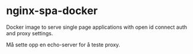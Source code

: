 # nginx-spa-docker
Docker image to serve single page applications with open id connect auth and proxy settings.


Må sette opp en echo-server for å teste proxy.
